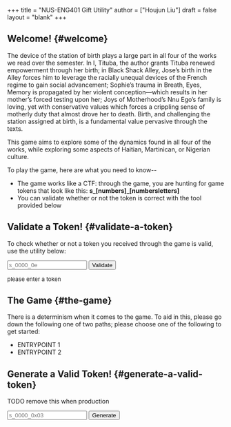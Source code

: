 +++
title = "NUS-ENG401 Gift Utility"
author = ["Houjun Liu"]
draft = false
layout = "blank"
+++

## Welcome! {#welcome}

The device of the station of birth plays a large part in all four of the works we read over the semester. In I, Tituba, the author grants Tituba renewed empowerment through her birth; in Black Shack Alley, Jose’s birth in the Alley forces him to leverage the racially unequal devices of the French regime to gain social advancement; Sophie’s trauma in Breath, Eyes, Memory is propagated by her violent conception—which results in her mother’s forced testing upon her; Joys of Motherhood’s Nnu Ego’s family is loving, yet with conservative values which forces a crippling sense of motherly duty that almost drove her to death. Birth, and challenging the station assigned at birth, is a fundamental value pervasive through the texts.

This game aims to explore some of the dynamics found in all four of the works, while exploring some aspects of Haitian, Martinican, or Nigerian culture.

To play the game, here are what you need to know--

-   The game works like a CTF: through the game, you are hunting for game tokens that look like this: **s_[numbers]_[numbersletters]**
-   You can validate whether or not the token is correct with the tool provided below


## Validate a Token! {#validate-a-token}

To check whether or not a token you received through the game is valid, use the utility below:


<input id="token" placeholder="s_0000_0e"></input> <button id="validate">Validate</button>

<div id="result" style="font-size: 13px">please enter a token</div>

<script>
    function sumDigits(n) {
        let sum = 0;
        while (n) {
            digit = n % 10;
            sum += digit;
            n = (n - digit) / 10;
        }
        return sum;
    }

    $("#validate").click(() => {
        let invalid = "invalid token, sorry!";
        let valid = "valid token, congrats!";
        let value = $("#token").val().split("_");
        if (value[0] != "s") {
            $("#result").html(invalid);
        } else if (!isNaN(value[1])) {
            let sumVal = sumDigits(parseInt(value[1]));
            let mod18_str = (sumVal % 50117).toString(16);
            if (value[2] == mod18_str) $("#result").html(valid);
            else $("#result").html(invalid);
        }
    })
</script>


## The Game {#the-game}

There is a determinism when it comes to the game. To aid in this, please go down the following one of two paths; please choose one of the following to get started:

-   ENTRYPOINT 1
-   ENTRYPOINT 2


## Generate a Valid Token! {#generate-a-valid-token}

TODO remove this when production


<input id="code" placeholder="s_0000_0x03"></input> <button id="generate">Generate</button>

<script>
    function sumDigits(n) {
        let sum = 0;
        while (n) {
            digit = n % 10;
            sum += digit;
            n = (n - digit) / 10;
        }
        return sum;
    }
    function getRandomInt(min, max) {
        min = Math.ceil(min);
        max = Math.floor(max);
        return Math.floor(Math.random() * (max - min) + min); // The maximum is exclusive and the minimum is inclusive
    }


    $("#generate").click(() => {
        let digits = getRandomInt(1000, 9999);
        let sumVal = sumDigits(digits);
        let mod18_str = (sumVal % 50117).toString(16);
        $("#code").val(`s_${digits}_${mod18_str}`);
    })
</script>